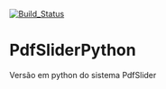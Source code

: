 [![Build_Status](https://travis-ci.com/tiagoadmstz/PdfSliderPython.svg?branch=master)](https://travis-ci.com/tiagoadmstz/PdfSliderPython)

# PdfSliderPython
Versão em python do sistema PdfSlider
